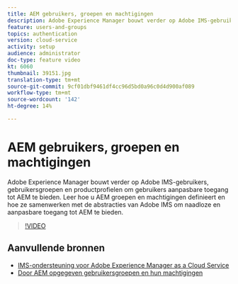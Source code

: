 ```yaml
---
title: AEM gebruikers, groepen en machtigingen
description: Adobe Experience Manager bouwt verder op Adobe IMS-gebruikers, gebruikersgroepen en productprofielen om gebruikers aanpasbare toegang tot AEM te bieden. Leer hoe u AEM groepen en machtigingen definieert en hoe ze samenwerken met de abstracties van Adobe IMS om naadloze en aanpasbare toegang tot AEM te bieden.
feature: users-and-groups
topics: authentication
version: cloud-service
activity: setup
audience: administrator
doc-type: feature video
kt: 6060
thumbnail: 39151.jpg
translation-type: tm+mt
source-git-commit: 9cf01dbf9461df4cc96d5bd0a96c0d4d900af089
workflow-type: tm+mt
source-wordcount: '142'
ht-degree: 14%

---
```



# AEM gebruikers, groepen en machtigingen

Adobe Experience Manager bouwt verder op Adobe IMS-gebruikers, gebruikersgroepen en productprofielen om gebruikers aanpasbare toegang tot AEM te bieden. Leer hoe u AEM groepen en machtigingen definieert en hoe ze samenwerken met de abstracties van Adobe IMS om naadloze en aanpasbare toegang tot AEM te bieden.

>[!VIDEO](https://video.tv.adobe.com/v/39151/?quality=12&learn=on)

## Aanvullende bronnen

+ [IMS-ondersteuning voor Adobe Experience Manager as a Cloud Service](https://docs.adobe.com/content/help/en/experience-manager-cloud-service/security/ims-support.html)
+ [Door AEM opgegeven gebruikersgroepen en hun machtigingen](https://docs.adobe.com/content/help/en/experience-manager-65/administering/security/security.html#built-in-users-and-groups)
